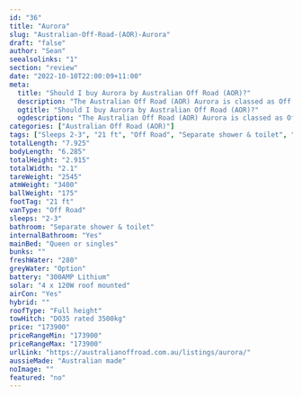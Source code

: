 ```yaml
---
id: "36"
title: "Aurora"
slug: "Australian-Off-Road-(AOR)-Aurora"
draft: "false"
author: "Sean"
seealsolinks: "1"
section: "review"
date: "2022-10-10T22:00:09+11:00"
meta:
  title: "Should I buy Aurora by Australian Off Road (AOR)?"
  description: "The Australian Off Road (AOR) Aurora is classed as Off Road, and sleeps 2-3 people. It is Australian made and comes in at 21 ft. It generally has Separate shower & toilet."
  ogtitle: "Should I buy Aurora by Australian Off Road (AOR)?"
  ogdescription: "The Australian Off Road (AOR) Aurora is classed as Off Road, and sleeps 2-3 people. It is Australian made and comes in at 21 ft. It generally has Separate shower & toilet."
categories: ["Australian Off Road (AOR)"]
tags: ["Sleeps 2-3", "21 ft", "Off Road", "Separate shower & toilet", "Full height", "Over 100k"]
totalLength: "7.925"
bodyLength: "6.285"
totalHeight: "2.915"
totalWidth: "2.1"
tareWeight: "2545"
atmWeight: "3400"
ballWeight: "175"
footTag: "21 ft"
vanType: "Off Road"
sleeps: "2-3"
bathroom: "Separate shower & toilet"
internalBathroom: "Yes"
mainBed: "Queen or singles"
bunks: ""
freshWater: "280"
greyWater: "Option"
battery: "300AMP Lithium"
solar: "4 x 120W roof mounted"
airCon: "Yes"
hybrid: ""
roofType: "Full height"
towHitch: "DO35 rated 3500kg"
price: "173900"
priceRangeMin: "173900"
priceRangeMax: "173900"
urlLink: "https://australianoffroad.com.au/listings/aurora/"
aussieMade: "Australian made"
noImage: ""
featured: "no"
---
```

